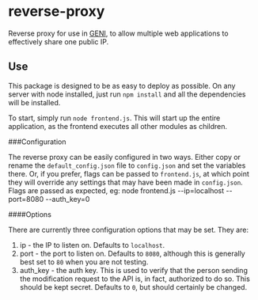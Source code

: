 reverse-proxy
=============

Reverse proxy for use in [GENI](http://www.geni.net/), to allow multiple web applications to effectively share one public IP.

Use
---

This package is designed to be as easy to deploy as possible.  On any server with node installed, just run `npm install` and all the dependencies will be installed.

To start, simply run `node frontend.js`.  This will start up the entire application, as the frontend executes all other modules as children.

###Configuration

The reverse proxy can be easily configured in two ways.  Either copy or rename the `default_config.json` file to `config.json` and set the variables there.  Or, if you prefer, flags can be passed to `frontend.js`, at which point they will override any settings that may have been made in `config.json`.  Flags are passed as expected, eg:
    node frontend.js --ip=localhost --port=8080 --auth_key=0

####Options

There are currently three configuration options that may be set.  They are:

1.  ip - the IP to listen on.  Defaults to `localhost`.
2.  port - the port to listen on.  Defaults to `8080`, although this is generally best set to `80` when you are not testing.
3.  auth_key - the auth key.  This is used to verify that the person sending the modification request to the API is, in fact, authorized to do so.  This should be kept secret.  Defaults to `0`, but should certainly be changed.